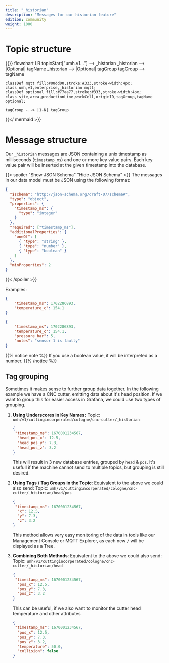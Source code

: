 ```yaml
---
title: "_historian"
description: "Messages for our historian feature"
edition: community
weight: 1000
---
```


# Topic structure

{{<mermaid theme="neutral" >}}
flowchart LR
topicStart["umh.v1..."] --> _historian
_historian --> |Optional| tagName
_historian --> |Optional| tagGroup
tagGroup --> tagName

    classDef mqtt fill:#00dd00,stroke:#333,stroke-width:4px;
    class umh,v1,enterprise,_historian mqtt;
    classDef optional fill:#77aa77,stroke:#333,stroke-width:4px;
    class site,area,productionLine,workCell,originID,tagGroup,tagName optional;

    tagGroup -.-> |1-N| tagGroup
{{</ mermaid >}}


# Message structure

Our `_historian` messages are JSON containing a unix timestamp as milliseconds (`timestamp_ms`) and one or more key value pairs.
Each key value pair will be inserted at the given timestamp into the database.

{{< spoiler "Show JSON Schema" "Hide JSON Schema" >}}
The messages in our data model must be JSON using the following format:

```json
{
  "$schema": "http://json-schema.org/draft-07/schema#",
  "type": "object",
  "properties": {
    "timestamp_ms": {
      "type": "integer"
    }
  },
  "required": ["timestamp_ms"],
  "additionalProperties": {
    "oneOf": [
      { "type": "string" },
      { "type": "number" },
      { "type": "boolean" }
    ]
  },
  "minProperties": 2
}
```

{{< /spoiler >}}

Examples:
```json
{
    "timestamp_ms": 1702286893,
    "temperature_c": 154.1
}
```

```json
{
    "timestamp_ms": 1702286893,
    "temperature_c": 154.1,
    "pressure_bar": 5,
    "notes": "sensor 1 is faulty"
}
```


{{% notice note %}}
If you use a boolean value, it will be interpreted as a number.
{{% /notice %}}


## Tag grouping
Sometimes it makes sense to further group data together.
In the following example we have a CNC cutter, emitting data about it's head position.
If we want to group this for easier access in Grafana, we could use two types of grouping.
1) __Using Underscores in Key Names:__
    Topic: `umh/v1/cuttingincorperated/cologne/cnc-cutter/_historian`
    ```json
    {
     "timestamp_ms": 1670001234567,
      "head_pos_x": 12.5,
      "head_pos_y": 7.3,
      "head_pos_z": 3.2
    }
    ```
   This will result in 3 new database entries, grouped by `head` & `pos`.
   It's usefull if the machine cannot send to multiple topics, but grouping is still desired.

2) __Using Tags / Tag Groups in the Topic__:
   Equivalent to the above we could also send:
   Topic: `umh/v1/cuttingincorperated/cologne/cnc-cutter/_historian/head/pos`
    ```json
    {
     "timestamp_ms": 1670001234567,
      "x": 12.5,
      "y": 7.3,
      "z": 3.2
    }
    ```
    This method allows very easy monitoring of the data in tools like our Management Console or MQTT Explorer, as each new `/` will be displayed as a Tree.

3) __Combining Both Methods__:
   Equivalent to the above we could also send:
   Topic: `umh/v1/cuttingincorperated/cologne/cnc-cutter/_historian/head`
    ```json
    {
     "timestamp_ms": 1670001234567,
      "pos_x": 12.5,
      "pos_y": 7.3,
      "pos_z": 3.2
    }
    ```
   This can be useful, if we also want to monitor the cutter head temperature and other attributes
    ```json
    {
     "timestamp_ms": 1670001234567,
      "pos_x": 12.5,
      "pos_y": 7.3,
      "pos_z": 3.2,
      "temperature": 50.0,
      "collision": false
    }
    ```